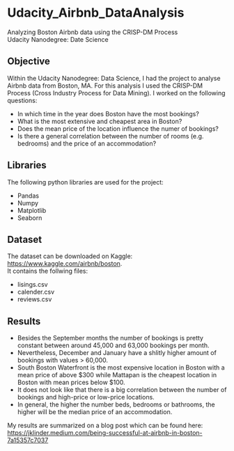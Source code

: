 # Udacity_Airbnb_DataAnalysis
Analyzing Boston Airbnb data using the CRISP-DM Process <br>
Udacity Nanodegree: Date Science

## Objective
Within the Udacity Nanodegree: Data Science, I had the project to analyse Airbnb data from Boston, MA. For this analysis I used the CRISP-DM Process (Cross Industry Process for Data Mining). I worked on the following questions: 

- In which time in the year does Boston have the most bookings?
- What is the most extensive and cheapest area in Boston?
-  Does the mean price of the location influence the numer of bookings?
- Is there a general correlation between the number of rooms (e.g. bedrooms) and the price of an accommodation?

## Libraries
The following python libraries are used for the project:
- Pandas
- Numpy
- Matplotlib
- Seaborn

## Dataset
The dataset can be downloaded on Kaggle: https://www.kaggle.com/airbnb/boston. <br>
It contains the follwing files:
- lisings.csv
- calender.csv
- reviews.csv

## Results
- Besides the September months the number of bookings is pretty constant between around 45,000 and 63,000 bookings per month. 
- Nevertheless, December and January have a shlitly higher amount of bookings with values > 60,000.
- South Boston Waterfront is the most expensive location in Boston with a mean price of above $300 while Mattapan is the cheapest location in Boston with mean prices below $100.
 - It does not look like that there is a big correlation between the number of bookings and high-price or low-price locations. 
- In general, the higher the number beds, bedrooms or bathrooms, the higher will be the median price of an accommodation. 

My results are summarized on a blog post which can be found here: <br>
https://jklinder.medium.com/being-successful-at-airbnb-in-boston-7a15357c7037

